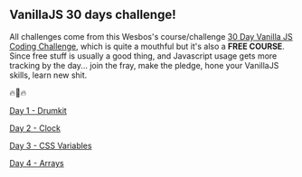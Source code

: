 ## VanillaJS 30 days challenge!

All challenges come from this Wesbos's course/challenge [30 Day Vanilla JS Coding Challenge](https://javascript30.com/), which is quite a mouthful but it's also a **FREE COURSE**. Since free stuff is usually a good thing, and Javascript usage gets more tracking by the day... join the fray, make the pledge, hone your VanillaJS skills, learn new shit.

:fire::metal::fire:


[Day 1 - Drumkit](https://edo9k.github.io/js30/01-drumkit/index.html)

[Day 2 - Clock](https://edo9k.github.io/js30/02-clock/)

[Day 3 - CSS Variables](https://edo9k.github.io/js30/03-css-vars/)

[Day 4 - Arrays](https://edo9k.github.io/js30/04-arrays/)

